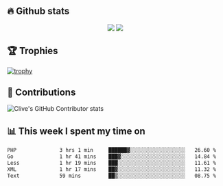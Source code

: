## &#128293; Github stats

<!-- GitHub Readme Streak Stats - https://github.com/DenverCoder1/github-readme-streak-stats -->
<p align="center">

<picture>
  <source 
    srcset="https://github-readme-stats.vercel.app/api?username=clivewalkden&count_private=true&show_icons=true&theme=darcula"
    media="(prefers-color-scheme: dark)"
  />
  <source
    srcset="https://github-readme-stats.vercel.app/api?username=clivewalkden&count_private=true&show_icons=true&theme=calm"
    media="(prefers-color-scheme: light), (prefers-color-scheme: no-preference)"
  />
  <img src="https://github-readme-stats.vercel.app/api?username=clivewalkden&count_private=true&show_icons=true&theme=darcula" />
</picture>

<a href="https://git.io/streak-stats" target="_blank">
  <img src="http://github-readme-streak-stats.herokuapp.com?user=clivewalkden&theme=darcula&date_format=j%20M%5B%20Y%5D" />
</a>

</p>

## &#127942; Trophies
[![trophy](https://github-profile-trophy.vercel.app/?username=clivewalkden&theme=onedark)](https://github.com/clivewalkden/github-profile-trophy)

## &#129309; Contributions
![Clive's GitHub Contributor stats](https://github-contributor-stats.vercel.app/api?username=clivewalkden)

## &#128202; This week I spent my time on
<!--START_SECTION:waka-->

```txt
PHP              3 hrs 1 min     ██████▓░░░░░░░░░░░░░░░░░░   26.60 %
Go               1 hr 41 mins    ███▓░░░░░░░░░░░░░░░░░░░░░   14.84 %
Less             1 hr 19 mins    ███░░░░░░░░░░░░░░░░░░░░░░   11.61 %
XML              1 hr 17 mins    ██▓░░░░░░░░░░░░░░░░░░░░░░   11.32 %
Text             59 mins         ██▒░░░░░░░░░░░░░░░░░░░░░░   08.75 %
```

<!--END_SECTION:waka-->
